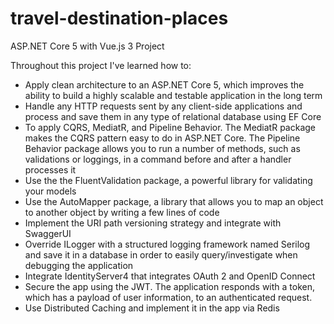# travel-destination-places

ASP.NET Core 5 with Vue.js 3 Project

Throughout this project I've learned how to:

- Apply clean architecture to an ASP.NET Core 5, which improves the ability to build a highly scalable and testable application in the long term
- Handle any HTTP requests sent by any client-side applications and process and save them in any type of relational database using EF Core
- To apply CQRS, MediatR, and Pipeline Behavior. The MediatR package makes the CQRS pattern easy to do in ASP.NET Core. The Pipeline Behavior package allows you to run a number of methods, such as validations or loggings, in a command before and after a handler processes it
- Use the the FluentValidation package, a powerful library for validating your models
- Use the AutoMapper package, a library that allows you to map an object to another object by writing a few lines of code
- Implement the URI path versioning strategy and integrate with SwaggerUI
- Override ILogger with a structured logging framework named Serilog and save it in a database in order to easily query/investigate when debugging the application
- Integrate IdentityServer4 that integrates OAuth 2 and OpenID Connect
- Secure the app using the JWT. The application responds with a token, which has a payload of user information, to an authenticated request.
- Use Distributed Caching and implement it in the app via Redis
